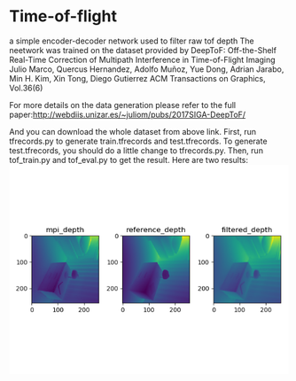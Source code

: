 # Time-of-flight
a simple encoder-decoder network used to filter raw tof depth
The neetwork was trained on the dataset provided by
    DeepToF: Off-the-Shelf Real-Time Correction of Multipath Interference in Time-of-Flight Imaging
    Julio Marco, Quercus Hernandez, Adolfo Muñoz, Yue Dong, Adrian Jarabo, Min H. Kim, Xin Tong, Diego Gutierrez
    ACM Transactions on Graphics, Vol.36(6)

For more details on the data generation please refer to the full paper:http://webdiis.unizar.es/~juliom/pubs/2017SIGA-DeepToF/

And you can download the whole dataset from above link.
First, run tfrecords.py to generate train.tfrecords and test.tfrecords. To generate test.tfrecords, you should do a little 
change to tfrecords.py.
Then, run tof_train.py and tof_eval.py to get the result.
Here are two results:
![2](img/result2.png)
